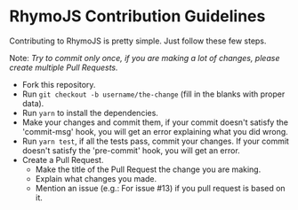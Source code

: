 # RhymoJS Contribution Guidelines

Contributing to RhymoJS is pretty simple. Just follow these few steps.

Note: <i>Try to commit only once, if you are making a lot of changes, please create multiple Pull Requests.</i>

- Fork this repository.
- Run `git checkout -b username/the-change` (fill in the blanks with proper data).
- Run `yarn` to install the dependencies.
- Make your changes and commit them, if your commit doesn't satisfy the 'commit-msg' hook, you will get an error explaining what you did wrong.
- Run `yarn test`, if all the tests pass, commit your changes. If your commit doesn't satisfy the 'pre-commit' hook, you will get an error.
- Create a Pull Request.
  - Make the title of the Pull Request the change you are making.
  - Explain what changes you made.
  - Mention an issue (e.g.: For issue #13) if you pull request is based on it.
